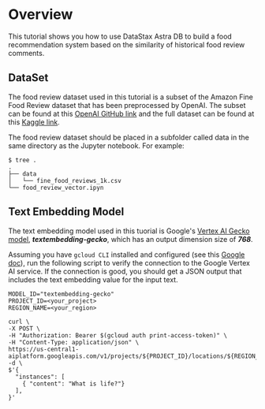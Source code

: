 # Overview

This tutorial shows you how to use DataStax Astra DB to build a food recommendation system based on the similarity of historical food review comments. 

## DataSet

The food review dataset used in this tutorial is a subset of the Amazon Fine Food Review dataset that has been preprocessed by OpenAI. The subset can be found at this [OpenAI GitHub link](https://github.com/openai/openai-cookbook/blob/main/examples/data/fine_food_reviews_1k.csv) and the full dataset can be found at this [Kaggle link](https://www.kaggle.com/datasets/snap/amazon-fine-food-reviews).

The food review dataset should be placed in a subfolder called data in the same directory as the Jupyter notebook. For example:
```
$ tree .
.
├── data
│   └── fine_food_reviews_1k.csv
└── food_review_vector.ipyn
```

## Text Embedding Model

The text embedding model used in this tuorial is Google's [Vertex AI Gecko model](https://cloud.google.com/vertex-ai/docs/generative-ai/embeddings/get-text-embeddings), ***textembedding-gecko***, which has an output dimension size of ***768***.

Assuming you have `gcloud CLI` installed and configured (see this [Google doc](https://cloud.google.com/sdk/docs/initializing)), run the following script to verify the connection to the Google Vertex AI service. If the connection is good, you should get a JSON output that includes the text embedding value for the input text.
```
MODEL_ID="textembedding-gecko"
PROJECT_ID=<your_project>
REGION_NAME=<your_region>

curl \
-X POST \
-H "Authorization: Bearer $(gcloud auth print-access-token)" \
-H "Content-Type: application/json" \
https://us-central1-aiplatform.googleapis.com/v1/projects/${PROJECT_ID}/locations/${REGION_NAME}/publishers/google/models/${MODEL_ID}:predict -d \
$'{
  "instances": [
    { "content": "What is life?"}
  ],
}'
```